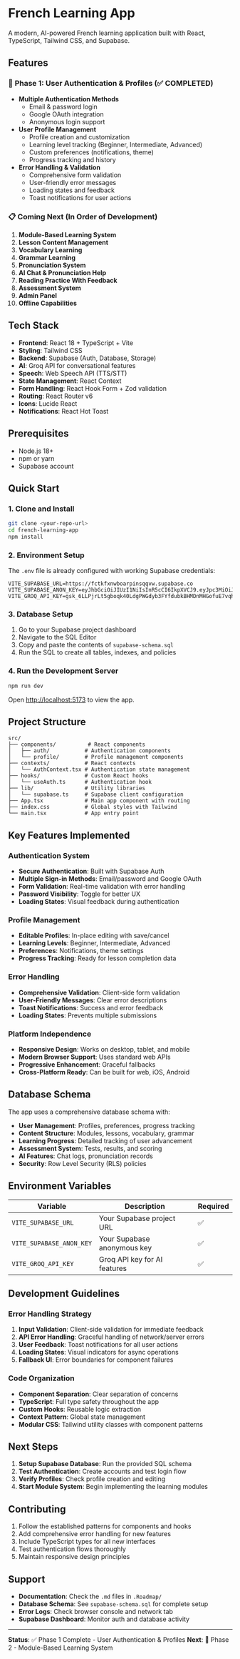# French Learning App

A modern, AI-powered French learning application built with React, TypeScript, Tailwind CSS, and Supabase.

## Features

### 🚀 **Phase 1: User Authentication & Profiles** (✅ COMPLETED)

- **Multiple Authentication Methods**
  - Email & password login
  - Google OAuth integration
  - Anonymous login support
- **User Profile Management**
  - Profile creation and customization
  - Learning level tracking (Beginner, Intermediate, Advanced)
  - Custom preferences (notifications, theme)
  - Progress tracking and history
- **Error Handling & Validation**
  - Comprehensive form validation
  - User-friendly error messages
  - Loading states and feedback
  - Toast notifications for user actions

### 📋 **Coming Next (In Order of Development)**

1. **Module-Based Learning System**
2. **Lesson Content Management**
3. **Vocabulary Learning**
4. **Grammar Learning**
5. **Pronunciation System**
6. **AI Chat & Pronunciation Help**
7. **Reading Practice With Feedback**
8. **Assessment System**
9. **Admin Panel**
10. **Offline Capabilities**

## Tech Stack

- **Frontend**: React 18 + TypeScript + Vite
- **Styling**: Tailwind CSS
- **Backend**: Supabase (Auth, Database, Storage)
- **AI**: Groq API for conversational features
- **Speech**: Web Speech API (TTS/STT)
- **State Management**: React Context
- **Form Handling**: React Hook Form + Zod validation
- **Routing**: React Router v6
- **Icons**: Lucide React
- **Notifications**: React Hot Toast

## Prerequisites

- Node.js 18+
- npm or yarn
- Supabase account

## Quick Start

### 1. Clone and Install

```bash
git clone <your-repo-url>
cd french-learning-app
npm install
```

### 2. Environment Setup

The `.env` file is already configured with working Supabase credentials:

```env
VITE_SUPABASE_URL=https://fctkfxnwboarpinsqqvw.supabase.co
VITE_SUPABASE_ANON_KEY=eyJhbGciOiJIUzI1NiIsInR5cCI6IkpXVCJ9.eyJpc3MiOiJzdXBhYmFzZSIsInJlZiI6ImZjdGtmeG53Ym9hcnBpbnNxcXZ3Iiwicm9sZSI6ImFub24iLCJpYXQiOjE3NTE2OTA5MDAsImV4cCI6MjA2NzI2NjkwMH0.adl9p3Bev9gOZSaLKtasuJiCZj7wTLFHosd7IB1Z0lM
VITE_GROQ_API_KEY=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
```

### 3. Database Setup

1. Go to your Supabase project dashboard
2. Navigate to the SQL Editor
3. Copy and paste the contents of `supabase-schema.sql`
4. Run the SQL to create all tables, indexes, and policies

### 4. Run the Development Server

```bash
npm run dev
```

Open [http://localhost:5173](http://localhost:5173) to view the app.

## Project Structure

```
src/
├── components/          # React components
│   ├── auth/           # Authentication components
│   └── profile/        # Profile management components
├── contexts/           # React contexts
│   └── AuthContext.tsx # Authentication state management
├── hooks/              # Custom React hooks
│   └── useAuth.ts      # Authentication hook
├── lib/                # Utility libraries
│   └── supabase.ts     # Supabase client configuration
├── App.tsx             # Main app component with routing
├── index.css           # Global styles with Tailwind
└── main.tsx            # App entry point
```

## Key Features Implemented

### Authentication System

- **Secure Authentication**: Built with Supabase Auth
- **Multiple Sign-in Methods**: Email/password and Google OAuth
- **Form Validation**: Real-time validation with error handling
- **Password Visibility**: Toggle for better UX
- **Loading States**: Visual feedback during authentication

### Profile Management

- **Editable Profiles**: In-place editing with save/cancel
- **Learning Levels**: Beginner, Intermediate, Advanced
- **Preferences**: Notifications, theme settings
- **Progress Tracking**: Ready for lesson completion data

### Error Handling

- **Comprehensive Validation**: Client-side form validation
- **User-Friendly Messages**: Clear error descriptions
- **Toast Notifications**: Success and error feedback
- **Loading States**: Prevents multiple submissions

### Platform Independence

- **Responsive Design**: Works on desktop, tablet, and mobile
- **Modern Browser Support**: Uses standard web APIs
- **Progressive Enhancement**: Graceful fallbacks
- **Cross-Platform Ready**: Can be built for web, iOS, Android

## Database Schema

The app uses a comprehensive database schema with:

- **User Management**: Profiles, preferences, progress tracking
- **Content Structure**: Modules, lessons, vocabulary, grammar
- **Learning Progress**: Detailed tracking of user advancement
- **Assessment System**: Tests, results, and scoring
- **AI Features**: Chat logs, pronunciation records
- **Security**: Row Level Security (RLS) policies

## Environment Variables

| Variable                 | Description                  | Required |
| ------------------------ | ---------------------------- | -------- |
| `VITE_SUPABASE_URL`      | Your Supabase project URL    | ✅       |
| `VITE_SUPABASE_ANON_KEY` | Your Supabase anonymous key  | ✅       |
| `VITE_GROQ_API_KEY`      | Groq API key for AI features | ✅       |

## Development Guidelines

### Error Handling Strategy

1. **Input Validation**: Client-side validation for immediate feedback
2. **API Error Handling**: Graceful handling of network/server errors
3. **User Feedback**: Toast notifications for all user actions
4. **Loading States**: Visual indicators for async operations
5. **Fallback UI**: Error boundaries for component failures

### Code Organization

- **Component Separation**: Clear separation of concerns
- **TypeScript**: Full type safety throughout the app
- **Custom Hooks**: Reusable logic extraction
- **Context Pattern**: Global state management
- **Modular CSS**: Tailwind utility classes with component patterns

## Next Steps

1. **Setup Supabase Database**: Run the provided SQL schema
2. **Test Authentication**: Create accounts and test login flow
3. **Verify Profiles**: Check profile creation and editing
4. **Start Module System**: Begin implementing the learning modules

## Contributing

1. Follow the established patterns for components and hooks
2. Add comprehensive error handling for new features
3. Include TypeScript types for all new interfaces
4. Test authentication flows thoroughly
5. Maintain responsive design principles

## Support

- **Documentation**: Check the `.md` files in `.Roadmap/`
- **Database Schema**: See `supabase-schema.sql` for complete setup
- **Error Logs**: Check browser console and network tab
- **Supabase Dashboard**: Monitor auth and database activity

---

**Status**: ✅ Phase 1 Complete - User Authentication & Profiles
**Next**: 🔄 Phase 2 - Module-Based Learning System
